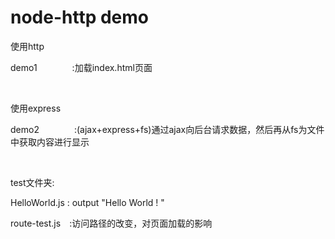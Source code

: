 # node-http demo

使用http

demo1&emsp;&emsp;&emsp;&emsp;:加载index.html页面

&emsp;


使用express

demo2&emsp;&emsp;&emsp;&emsp;:(ajax+express+fs)通过ajax向后台请求数据，然后再从fs为文件中获取内容进行显示


&emsp;

test文件夹:

HelloWorld.js : output "Hello World ! "

route-test.js&emsp;:访问路径的改变，对页面加载的影响


